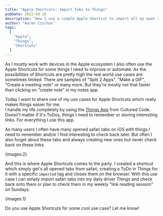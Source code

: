 ```yaml
---
title: "Apple Shortcuts: Import Tabs to Things"
pubDate: 2022-09-26
description: "How I use a simple Apple Shortcut to import all my open safari tabs into my daily Things list."
author: "Aaron Czichon"
tags:
  [
    "Apple",
    "Things",
    "Shortcuts"
  ]
---
```


As I mostly work with devices in the Apple ecosystem I also often use the Apple Shortcuts for some things I need to improve or automate.
As the possibilities of Shortcuts are pretty high the real world use cases are sometimes limited. There are samples of "Split 2 Apps", "Make a GIF", "Create a meeting note" or many more. But they're mostly not that faster than clicking on "create note" in my notes app.

Today I want to share one of my use cases for Apple Shortcuts which really makes things easier for me.   
I handle my life completely by using the [Things App](https://culturedcode.com/things/) from Cultured Code. 
Doesn't matter if it's ToDos, things I need to remember or storing interesting links. For everything I use this app.

As many users I often have many opened safari tabs on iOS with things I need to remember and/or I find interesting to check back later.
But often I also forget about these tabs and always creating new ones but never check back on these links.

{images:2}

And this is where Apple Shortcuts comes to the party. I created a shortcut which simply get's all opened tabs from safari, creating a ToDo in Things for it with a specific `imported` tag and closes them on the browser.
With this use case I can simply import safari tabs into my daily driver Things and check back onto them or plan to check them in my weekly "link reading session" on Sundays.

{images:1}

Do you use Apple Shortcuts for some cool use case? Let me know!
